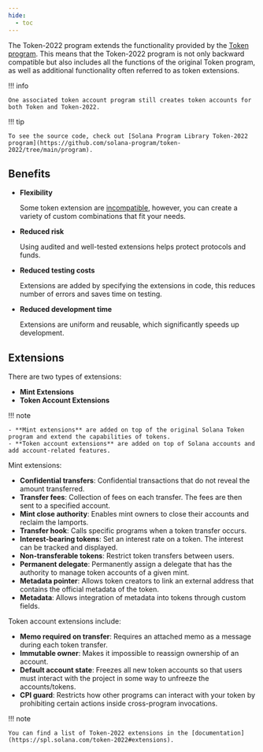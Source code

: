```yaml
---
hide:
  - toc
---
```



The Token-2022 program extends the functionality provided by the [Token program](./token-program.md). This means that the Token-2022 program is not only backward compatible but also includes all the functions of the original Token program, as well as additional functionality often referred to as token extensions.

!!! info

    One associated token account program still creates token accounts for both Token and Token-2022.

!!! tip

    To see the source code, check out [Solana Program Library Token-2022 program](https://github.com/solana-program/token-2022/tree/main/program).

<h2>Benefits</h2>

- **Flexibility**

    Some token extension are [incompatible](https://solana.com/developers/guides/token-extensions/getting-started#what-extensions-are-compatible-with-each-other), however, you can create a variety of custom combinations that fit your needs.

- **Reduced risk**

    Using audited and well-tested extensions helps protect protocols and funds.

- **Reduced testing costs**

    Extensions are added by specifying the extensions in code, this reduces number of errors and saves time on testing.

- **Reduced development time**

    Extensions are uniform and reusable, which significantly speeds up development.


<h2>Extensions</h2>

There are two types of extensions:

- **Mint Extensions**
- **Token Account Extensions**

!!! note

    - **Mint extensions** are added on top of the original Solana Token program and extend the capabilities of tokens.
    - **Token account extensions** are added on top of Solana accounts and add account-related features.

Mint extensions:

- **Confidential transfers**: Confidential transactions that do not reveal the amount transferred.
- **Transfer fees**: Collection of fees on each transfer. The fees are then sent to a specified account.
- **Mint close authority**: Enables mint owners to close their accounts and reclaim the lamports.
- **Transfer hook**: Calls specific programs when a token transfer occurs.
- **Interest-bearing tokens**: Set an interest rate on a token. The interest can be tracked and displayed.
- **Non-transferable tokens**:  Restrict token transfers between users.
- **Permanent delegate**: Permanently assign a delegate that has the authority to manage token accounts of a given mint.
- **Metadata pointer**: Allows token creators to link an external address that contains the official metadata of the token.
- **Metadata**:  Allows integration of metadata into tokens through custom fields.

Token account extensions include:

- **Memo required on transfer**: Requires an attached memo as a message during each token transfer.
- **Immutable owner**: Makes it impossible to reassign ownership of an account.
- **Default account state**: Freezes all new token accounts so that users must interact with the project in some way to unfreeze the accounts/tokens.
- **CPI guard**: Restricts how other programs can interact with your token by prohibiting certain actions inside cross-program invocations.

!!! note

    You can find a list of Token-2022 extensions in the [documentation](https://spl.solana.com/token-2022#extensions).
